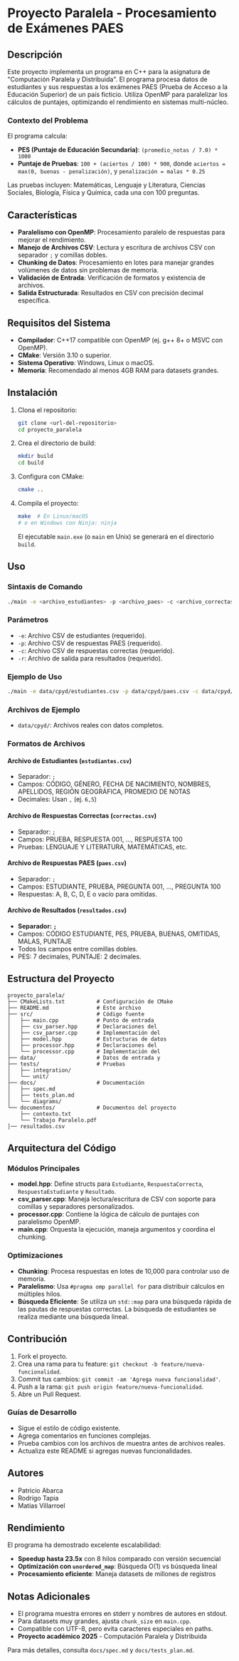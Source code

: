 # Proyecto Paralela - Procesamiento de Exámenes PAES

## Descripción

Este proyecto implementa un programa en C++ para la asignatura de "Computación Paralela y Distribuida". El programa procesa datos de estudiantes y sus respuestas a los exámenes PAES (Prueba de Acceso a la Educación Superior) de un país ficticio. Utiliza OpenMP para paralelizar los cálculos de puntajes, optimizando el rendimiento en sistemas multi-núcleo.

### Contexto del Problema

El programa calcula:

- **PES (Puntaje de Educación Secundaria)**: `(promedio_notas / 7.0) * 1000`
- **Puntaje de Pruebas**: `100 + (aciertos / 100) * 900`, donde `aciertos = max(0, buenas - penalización)`, y `penalización = malas * 0.25`

Las pruebas incluyen: Matemáticas, Lenguaje y Literatura, Ciencias Sociales, Biología, Física y Química, cada una con 100 preguntas.

## Características

- **Paralelismo con OpenMP**: Procesamiento paralelo de respuestas para mejorar el rendimiento.
- **Manejo de Archivos CSV**: Lectura y escritura de archivos CSV con separador `;` y comillas dobles.
- **Chunking de Datos**: Procesamiento en lotes para manejar grandes volúmenes de datos sin problemas de memoria.
- **Validación de Entrada**: Verificación de formatos y existencia de archivos.
- **Salida Estructurada**: Resultados en CSV con precisión decimal específica.

## Requisitos del Sistema

- **Compilador**: C++17 compatible con OpenMP (ej. g++ 8+ o MSVC con OpenMP).
- **CMake**: Versión 3.10 o superior.
- **Sistema Operativo**: Windows, Linux o macOS.
- **Memoria**: Recomendado al menos 4GB RAM para datasets grandes.

## Instalación

1. Clona el repositorio:

   ```bash
   git clone <url-del-repositorio>
   cd proyecto_paralela
   ```

2. Crea el directorio de build:

   ```bash
   mkdir build
   cd build
   ```

3. Configura con CMake:

   ```bash
   cmake ..
   ```

4. Compila el proyecto:

   ```bash
   make  # En Linux/macOS
   # o en Windows con Ninja: ninja
   ```

   El ejecutable `main.exe` (o `main` en Unix) se generará en el directorio `build`.

## Uso

### Sintaxis de Comando

```bash
./main -e <archivo_estudiantes> -p <archivo_paes> -c <archivo_correctas> -r <archivo_resultados>
```

### Parámetros

- `-e`: Archivo CSV de estudiantes (requerido).
- `-p`: Archivo CSV de respuestas PAES (requerido).
- `-c`: Archivo CSV de respuestas correctas (requerido).
- `-r`: Archivo de salida para resultados (requerido).

### Ejemplo de Uso

```bash
./main -e data/cpyd/estudiantes.csv -p data/cpyd/paes.csv -c data/cpyd/correctas.csv -r data/cpyd/resultados.csv
```

### Archivos de Ejemplo

- `data/cpyd/`: Archivos reales con datos completos.

### Formatos de Archivos

#### Archivo de Estudiantes (`estudiantes.csv`)

- Separador: `;`
- Campos: CÓDIGO, GÉNERO, FECHA DE NACIMIENTO, NOMBRES, APELLIDOS, REGIÓN GEOGRÁFICA, PROMEDIO DE NOTAS
- Decimales: Usan `,` (ej. `6,5`)

#### Archivo de Respuestas Correctas (`correctas.csv`)

- Separador: `;`
- Campos: PRUEBA, RESPUESTA 001, ..., RESPUESTA 100
- Pruebas: LENGUAJE Y LITERATURA, MATEMÁTICAS, etc.

#### Archivo de Respuestas PAES (`paes.csv`)

- Separador: `;`
- Campos: ESTUDIANTE, PRUEBA, PREGUNTA 001, ..., PREGUNTA 100
- Respuestas: A, B, C, D, E o vacío para omitidas.

#### Archivo de Resultados (`resultados.csv`)

- **Separador: `;`**
- Campos: CÓDIGO ESTUDIANTE, PES, PRUEBA, BUENAS, OMITIDAS, MALAS, PUNTAJE
- Todos los campos entre comillas dobles.
- PES: 7 decimales, PUNTAJE: 2 decimales.

## Estructura del Proyecto

```text
proyecto_paralela/
├── CMakeLists.txt          # Configuración de CMake
├── README.md               # Este archivo
├── src/                    # Código fuente
│   ├── main.cpp            # Punto de entrada
│   ├── csv_parser.hpp      # Declaraciones del 
│   ├── csv_parser.cpp      # Implementación del 
│   ├── model.hpp           # Estructuras de datos
│   ├── processor.hpp       # Declaraciones del 
│   └── processor.cpp       # Implementación del 
├── data/                   # Datos de entrada y 
├── tests/                  # Pruebas
│   ├── integration/
│   └── unit/
├── docs/                   # Documentación
│   ├── spec.md
│   ├── tests_plan.md
│   └── diagrams/
└── documentos/             # Documentos del proyecto
    ├── contexto.txt
    └── Trabajo Paralelo.pdf
│── resultados.csv
```

## Arquitectura del Código

### Módulos Principales

- **model.hpp**: Define structs para `Estudiante`, `RespuestaCorrecta`, `RespuestaEstudiante` y `Resultado`.
- **csv_parser.cpp**: Maneja lectura/escritura de CSV con soporte para comillas y separadores personalizados.
- **processor.cpp**: Contiene la lógica de cálculo de puntajes con paralelismo OpenMP.
- **main.cpp**: Orquesta la ejecución, maneja argumentos y coordina el chunking.

### Optimizaciones

- **Chunking**: Procesa respuestas en lotes de 10,000 para controlar uso de memoria.
- **Paralelismo**: Usa `#pragma omp parallel for` para distribuir cálculos en múltiples hilos.
- **Búsqueda Eficiente**: Se utiliza un `std::map` para una búsqueda rápida de las pautas de respuestas correctas. La búsqueda de estudiantes se realiza mediante una búsqueda lineal.

## Contribución

1. Fork el proyecto.
2. Crea una rama para tu feature: `git checkout -b feature/nueva-funcionalidad`.
3. Commit tus cambios: `git commit -am 'Agrega nueva funcionalidad'`.
4. Push a la rama: `git push origin feature/nueva-funcionalidad`.
5. Abre un Pull Request.

### Guías de Desarrollo

- Sigue el estilo de código existente.
- Agrega comentarios en funciones complejas.
- Prueba cambios con los archivos de muestra antes de archivos reales.
- Actualiza este README si agregas nuevas funcionalidades.


## Autores

- Patricio Abarca
- Rodrigo Tapia
- Matias Villarroel

## Rendimiento

El programa ha demostrado excelente escalabilidad:

- **Speedup hasta 23.5x** con 8 hilos comparado con versión secuencial
- **Optimización con `unordered_map`**: Búsqueda O(1) vs búsqueda lineal
- **Procesamiento eficiente**: Maneja datasets de millones de registros

## Notas Adicionales

- El programa muestra errores en stderr y nombres de autores en stdout.
- Para datasets muy grandes, ajusta `chunk_size` en `main.cpp`.
- Compatible con UTF-8, pero evita caracteres especiales en paths.
- **Proyecto académico 2025** - Computación Paralela y Distribuida

Para más detalles, consulta `docs/spec.md` y `docs/tests_plan.md`.
